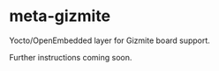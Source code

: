 meta-gizmite
============

Yocto/OpenEmbedded layer for Gizmite board support.

Further instructions coming soon.
